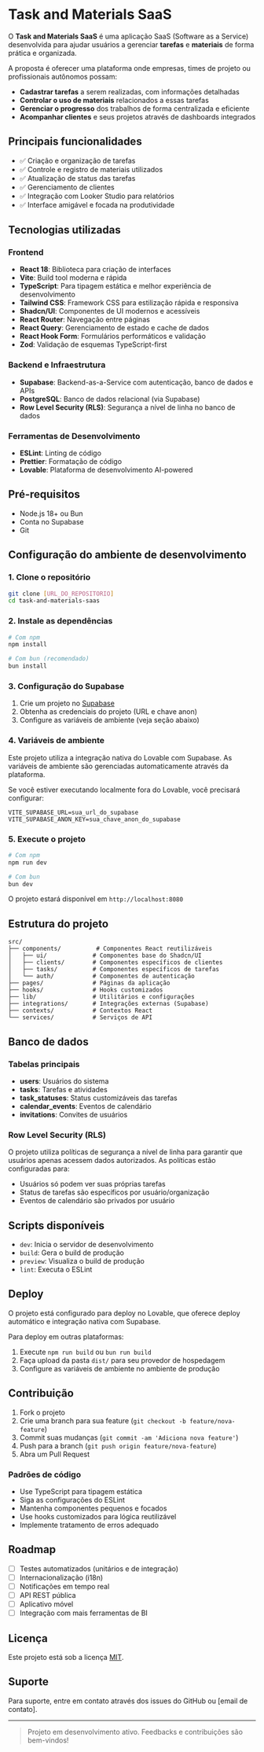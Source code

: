 
# Task and Materials SaaS

O **Task and Materials SaaS** é uma aplicação SaaS (Software as a Service) desenvolvida para ajudar usuários a gerenciar **tarefas** e **materiais** de forma prática e organizada.

A proposta é oferecer uma plataforma onde empresas, times de projeto ou profissionais autônomos possam:

- **Cadastrar tarefas** a serem realizadas, com informações detalhadas
- **Controlar o uso de materiais** relacionados a essas tarefas
- **Gerenciar o progresso** dos trabalhos de forma centralizada e eficiente
- **Acompanhar clientes** e seus projetos através de dashboards integrados

## Principais funcionalidades

- ✅ Criação e organização de tarefas
- ✅ Controle e registro de materiais utilizados
- ✅ Atualização de status das tarefas
- ✅ Gerenciamento de clientes
- ✅ Integração com Looker Studio para relatórios
- ✅ Interface amigável e focada na produtividade

## Tecnologias utilizadas

### Frontend
- **React 18**: Biblioteca para criação de interfaces
- **Vite**: Build tool moderna e rápida
- **TypeScript**: Para tipagem estática e melhor experiência de desenvolvimento
- **Tailwind CSS**: Framework CSS para estilização rápida e responsiva
- **Shadcn/UI**: Componentes de UI modernos e acessíveis
- **React Router**: Navegação entre páginas
- **React Query**: Gerenciamento de estado e cache de dados
- **React Hook Form**: Formulários performáticos e validação
- **Zod**: Validação de esquemas TypeScript-first

### Backend e Infraestrutura
- **Supabase**: Backend-as-a-Service com autenticação, banco de dados e APIs
- **PostgreSQL**: Banco de dados relacional (via Supabase)
- **Row Level Security (RLS)**: Segurança a nível de linha no banco de dados

### Ferramentas de Desenvolvimento
- **ESLint**: Linting de código
- **Prettier**: Formatação de código
- **Lovable**: Plataforma de desenvolvimento AI-powered

## Pré-requisitos

- Node.js 18+ ou Bun
- Conta no Supabase
- Git

## Configuração do ambiente de desenvolvimento

### 1. Clone o repositório

```bash
git clone [URL_DO_REPOSITORIO]
cd task-and-materials-saas
```

### 2. Instale as dependências

```bash
# Com npm
npm install

# Com bun (recomendado)
bun install
```

### 3. Configuração do Supabase

1. Crie um projeto no [Supabase](https://supabase.com)
2. Obtenha as credenciais do projeto (URL e chave anon)
3. Configure as variáveis de ambiente (veja seção abaixo)

### 4. Variáveis de ambiente

Este projeto utiliza a integração nativa do Lovable com Supabase. As variáveis de ambiente são gerenciadas automaticamente através da plataforma.

Se você estiver executando localmente fora do Lovable, você precisará configurar:

```env
VITE_SUPABASE_URL=sua_url_do_supabase
VITE_SUPABASE_ANON_KEY=sua_chave_anon_do_supabase
```

### 5. Execute o projeto

```bash
# Com npm
npm run dev

# Com bun
bun dev
```

O projeto estará disponível em `http://localhost:8080`

## Estrutura do projeto

```
src/
├── components/          # Componentes React reutilizáveis
│   ├── ui/             # Componentes base do Shadcn/UI
│   ├── clients/        # Componentes específicos de clientes
│   ├── tasks/          # Componentes específicos de tarefas
│   └── auth/           # Componentes de autenticação
├── pages/              # Páginas da aplicação
├── hooks/              # Hooks customizados
├── lib/                # Utilitários e configurações
├── integrations/       # Integrações externas (Supabase)
├── contexts/           # Contextos React
└── services/           # Serviços de API
```

## Banco de dados

### Tabelas principais

- **users**: Usuários do sistema
- **tasks**: Tarefas e atividades
- **task_statuses**: Status customizáveis das tarefas
- **calendar_events**: Eventos de calendário
- **invitations**: Convites de usuários

### Row Level Security (RLS)

O projeto utiliza políticas de segurança a nível de linha para garantir que usuários apenas acessem dados autorizados. As políticas estão configuradas para:

- Usuários só podem ver suas próprias tarefas
- Status de tarefas são específicos por usuário/organização
- Eventos de calendário são privados por usuário

## Scripts disponíveis

- `dev`: Inicia o servidor de desenvolvimento
- `build`: Gera o build de produção
- `preview`: Visualiza o build de produção
- `lint`: Executa o ESLint

## Deploy

O projeto está configurado para deploy no Lovable, que oferece deploy automático e integração nativa com Supabase.

Para deploy em outras plataformas:

1. Execute `npm run build` ou `bun run build`
2. Faça upload da pasta `dist/` para seu provedor de hospedagem
3. Configure as variáveis de ambiente no ambiente de produção

## Contribuição

1. Fork o projeto
2. Crie uma branch para sua feature (`git checkout -b feature/nova-feature`)
3. Commit suas mudanças (`git commit -am 'Adiciona nova feature'`)
4. Push para a branch (`git push origin feature/nova-feature`)
5. Abra um Pull Request

### Padrões de código

- Use TypeScript para tipagem estática
- Siga as configurações do ESLint
- Mantenha componentes pequenos e focados
- Use hooks customizados para lógica reutilizável
- Implemente tratamento de erros adequado

## Roadmap

- [ ] Testes automatizados (unitários e de integração)
- [ ] Internacionalização (i18n)
- [ ] Notificações em tempo real
- [ ] API REST pública
- [ ] Aplicativo móvel
- [ ] Integração com mais ferramentas de BI

## Licença

Este projeto está sob a licença [MIT](LICENSE).

## Suporte

Para suporte, entre em contato através dos issues do GitHub ou [email de contato].

---

> Projeto em desenvolvimento ativo. Feedbacks e contribuições são bem-vindos!

